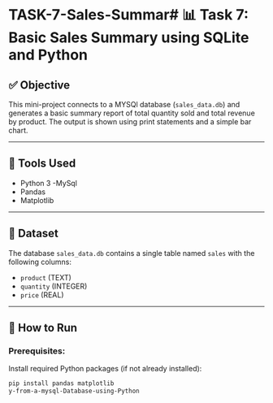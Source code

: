 # TASK-7-Sales-Summar# 📊 Task 7: Basic Sales Summary using SQLite and Python

## ✅ Objective
This mini-project connects to a MYSQl database (`sales_data.db`) and generates a basic summary report of total quantity sold and total revenue by product. The output is shown using print statements and a simple bar chart.

---

## 🧰 Tools Used
- Python 3
-MySql
- Pandas
- Matplotlib

---

## 📁 Dataset
The database `sales_data.db` contains a single table named `sales` with the following columns:

- `product` (TEXT)
- `quantity` (INTEGER)
- `price` (REAL)

---

## 🚀 How to Run

### Prerequisites:
Install required Python packages (if not already installed):

```bash
pip install pandas matplotlib
y-from-a-mysql-Database-using-Python
